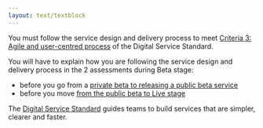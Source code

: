 ```yaml
---
layout: text/textblock
---
```


You must follow the service design and delivery process to meet [Criteria 3: Agile and user-centred process](https://www.dta.gov.au/standard/3-agile-and-user-centred/) of the Digital Service Standard.

You will have to explain how you are following the service design and delivery process in the 2 assessments during Beta stage:
- before you go from a [private beta to releasing a public beta service](#releasing-the-private-beta-and-public-beta)
- before you move [from the public beta to Live stage](#when-you-re-ready-to-move-on-to-live-stage)

The [Digital Service Standard](/standard/) guides teams to build services that are simpler, clearer and faster.
